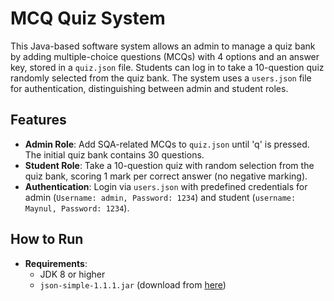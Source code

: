 # MCQ Quiz System
This Java-based software system allows an admin to manage a quiz bank by adding multiple-choice questions (MCQs) with 4 options and an answer key, stored in a `quiz.json` file. Students can log in to take a 10-question quiz randomly selected from the quiz bank. The system uses a `users.json` file for authentication, distinguishing between admin and student roles.

## Features

- **Admin Role**: Add SQA-related MCQs to `quiz.json` until 'q' is pressed. The initial quiz bank contains 30 questions.
- **Student Role**: Take a 10-question quiz with random selection from the quiz bank, scoring 1 mark per correct answer (no negative marking).
- **Authentication**: Login via `users.json` with predefined credentials for admin (`Username: admin, Password: 1234`) and student (`username: Maynul, Password: 1234`).

## How to Run

- **Requirements**:
    - JDK 8 or higher
    - `json-simple-1.1.1.jar` (download from [here](https://code.google.com/archive/p/json-simple/))
